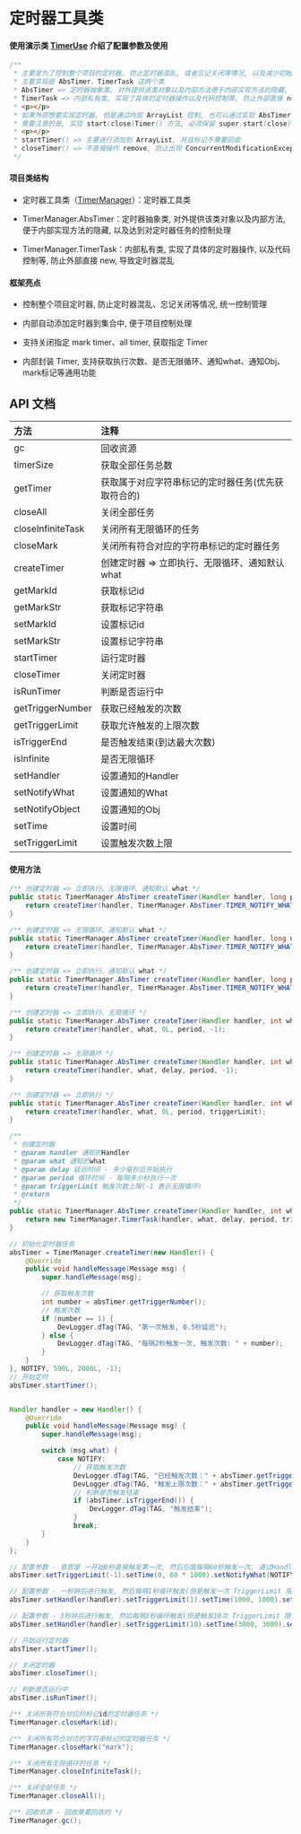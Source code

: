 # 定时器工具类

#### 使用演示类 [TimerUse](https://github.com/afkT/DevUtils/blob/master/app/src/main/java/com/dev/utils/timer/TimerUse.java) 介绍了配置参数及使用

```java
/**
 * 主要是为了控制整个项目的定时器, 防止定时器混乱, 或者忘记关闭等情况, 以及减少初始化等操作代码
 * 主要实现是 AbsTimer、TimerTask 这两个类
 * AbsTimer => 定时器抽象类, 对外提供该类对象以及内部方法便于内部实现方法的隐藏, 以达到对定时器任务的控制处理
 * TimerTask => 内部私有类, 实现了具体的定时器操作以及代码控制等, 防止外部直接 new 导致定时器混乱
 * <p></p>
 * 如果外部想要实现定时器, 但是通过内部 ArrayList 控制, 也可以通过实现 AbsTimer 接口, 内部的 startTimer()、closeTimer() 进行了对 AbsTimer 的保存、标记等操作
 * 需要注意的是, 实现 start(close)Timer() 方法, 必须保留 super.start(close)Timer() => 内部 ArrayList 进行了操作, 而不对外开放(不需要主动调用)
 * <p></p>
 * startTimer() => 主要进行添加到 ArrayList, 并且标记不需要回收
 * closeTimer() => 不直接操作 remove, 防止出现 ConcurrentModificationException 异常, 而是做一个标记, 便于后续回收
 */
```

#### 项目类结构

* 定时器工具类（[TimerManager](https://github.com/afkT/DevUtils/blob/master/DevLibUtils/src/main/java/dev/utils/app/assist/manager/TimerManager.java)）：定时器工具类

* TimerManager.AbsTimer：定时器抽象类, 对外提供该类对象以及内部方法, 便于内部实现方法的隐藏, 以及达到对定时器任务的控制处理

* TimerManager.TimerTask：内部私有类, 实现了具体的定时器操作, 以及代码控制等, 防止外部直接 new, 导致定时器混乱


#### 框架亮点

* 控制整个项目定时器, 防止定时器混乱、忘记关闭等情况, 统一控制管理

* 内部自动添加定时器到集合中, 便于项目控制处理

* 支持关闭指定 mark timer、all timer, 获取指定 Timer

* 内部封装 Timer, 支持获取执行次数、是否无限循环、通知what、通知Obj、mark标记等通用功能

## API 文档

| 方法 | 注释 |
| :- | :- |
| gc | 回收资源 |
| timerSize | 获取全部任务总数 |
| getTimer | 获取属于对应字符串标记的定时器任务(优先获取符合的) |
| closeAll | 关闭全部任务 |
| closeInfiniteTask | 关闭所有无限循环的任务 |
| closeMark | 关闭所有符合对应的字符串标记的定时器任务 |
| createTimer | 创建定时器 => 立即执行、无限循环、通知默认 what |
| getMarkId | 获取标记id |
| getMarkStr | 获取标记字符串 |
| setMarkId | 设置标记id |
| setMarkStr | 设置标记字符串 |
| startTimer | 运行定时器 |
| closeTimer | 关闭定时器 |
| isRunTimer | 判断是否运行中 |
| getTriggerNumber | 获取已经触发的次数 |
| getTriggerLimit | 获取允许触发的上限次数 |
| isTriggerEnd | 是否触发结束(到达最大次数) |
| isInfinite | 是否无限循环 |
| setHandler | 设置通知的Handler |
| setNotifyWhat | 设置通知的What |
| setNotifyObject | 设置通知的Obj |
| setTime | 设置时间 |
| setTriggerLimit | 设置触发次数上限 |


#### 使用方法
```java
/** 创建定时器 => 立即执行、无限循环、通知默认 what */
public static TimerManager.AbsTimer createTimer(Handler handler, long period) {
    return createTimer(handler, TimerManager.AbsTimer.TIMER_NOTIFY_WHAT, 0L, period, -1);
}

/** 创建定时器 => 无限循环、通知默认 what */
public static TimerManager.AbsTimer createTimer(Handler handler, long delay, long period) {
    return createTimer(handler, TimerManager.AbsTimer.TIMER_NOTIFY_WHAT, delay, period, -1);
}

/** 创建定时器 => 立即执行、通知默认 what */
public static TimerManager.AbsTimer createTimer(Handler handler, long period, int triggerLimit) {
    return createTimer(handler, TimerManager.AbsTimer.TIMER_NOTIFY_WHAT, 0L, period, triggerLimit);
}

/** 创建定时器 => 立即执行、无限循环 */
public static TimerManager.AbsTimer createTimer(Handler handler, int what, long period) {
    return createTimer(handler, what, 0L, period, -1);
}

/** 创建定时器 => 无限循环 */
public static TimerManager.AbsTimer createTimer(Handler handler, int what, long delay, long period) {
    return createTimer(handler, what, delay, period, -1);
}

/** 创建定时器 => 立即执行 */
public static TimerManager.AbsTimer createTimer(Handler handler, int what, long period, int triggerLimit) {
    return createTimer(handler, what, 0L, period, triggerLimit);
}

/**
 * 创建定时器
 * @param handler 通知的Handler
 * @param what 通知的what
 * @param delay 延迟时间 - 多少毫秒后开始执行
 * @param period 循环时间 - 每隔多少秒执行一次
 * @param triggerLimit 触发次数上限(-1 表示无限循环)
 * @return
 */
public static TimerManager.AbsTimer createTimer(Handler handler, int what, long delay, long period, int triggerLimit) {
    return new TimerManager.TimerTask(handler, what, delay, period, triggerLimit);
}

// 初始化定时器任务
absTimer = TimerManager.createTimer(new Handler() {
    @Override
    public void handleMessage(Message msg) {
        super.handleMessage(msg);

        // 获取触发次数
        int number = absTimer.getTriggerNumber();
        // 触发次数
        if (number == 1) {
            DevLogger.dTag(TAG, "第一次触发, 0.5秒延迟");
        } else {
            DevLogger.dTag(TAG, "每隔2秒触发一次, 触发次数: " + number);
        }
    }
}, NOTIFY, 500L, 2000L, -1);
// 开始定时
absTimer.startTimer();


Handler handler = new Handler() {
    @Override
    public void handleMessage(Message msg) {
        super.handleMessage(msg);

        switch (msg.what) {
            case NOTIFY:
                // 获取触发次数
                DevLogger.dTag(TAG, "已经触发次数：" + absTimer.getTriggerNumber());
                DevLogger.dTag(TAG, "触发上限次数：" + absTimer.getTriggerLimit());
                // 判断是否触发结束
                if (absTimer.isTriggerEnd()) {
                    DevLogger.dTag(TAG, "触发结束");
                }
                break;
        }
    }
};

// 配置参数 - 意思是 一开始0秒直接触发第一次, 然后后面每隔60秒触发一次, 通过Handler通知 NOTIFY 常量 (-1表示无限次)
absTimer.setTriggerLimit(-1).setTime(0, 60 * 1000).setNotifyWhat(NOTIFY);

// 配置参数 - 一秒钟后进行触发, 然后每隔1秒循环触发(但是触发一次 TriggerLimit 限制了次数), 并通过设置的Handler通知 对应传入的 What
absTimer.setHandler(handler).setTriggerLimit(1).setTime(1000, 1000).setNotifyWhat(NOTIFY);

// 配置参数 - 3秒钟后进行触发, 然后每隔3秒循环触发(但是触发10次 TriggerLimit 限制了次数), 并通过设置的Handler通知 对应传入的 What, 并且开始定时器
absTimer.setHandler(handler).setTriggerLimit(10).setTime(3000, 3000).setNotifyWhat(NOTIFY).startTimer();

// 开始运行定时器
absTimer.startTimer();

// 关闭定时器
absTimer.closeTimer();

// 判断是否运行中
absTimer.isRunTimer();

/** 关闭所有符合对应的标记id的定时器任务 */
TimerManager.closeMark(id);

/** 关闭所有符合对应的字符串标记的定时器任务 */
TimerManager.closeMark("mark");

/** 关闭所有无限循环的任务 */
TimerManager.closeInfiniteTask();

/** 关闭全部任务 */
TimerManager.closeAll();

/** 回收资源 - 回收需要回收的 */
TimerManager.gc();
```